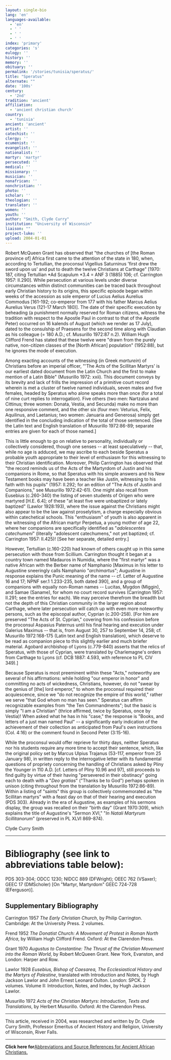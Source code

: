 ```yaml
---
layout: single-bio
lang: 'en'
languages-available:
  - 'en'
  - ' '
  - ' '
  - ' '
index: 'primary'
categories: 's'
eulogy: ''
history: ''
memory: ''
obituary: ''
permalink: '/stories/tunisia/speratus/'
title: "Speratus"
alternate: ""
date: '100s'
century:
  - '2nd'
tradition: 'ancient'
affiliation:
  - 'ancient christian church'
country:
  - 'tunisia'
ancient: 'ancient'
artist: ''
catechist: ''
clergy: ''
ecumenist: ''
evangelist: ''
nationalist: ''
martyr: 'martyr'
persecuted: ''
medical: ''
missionary: ''
musician: ''
nonafrican: ''
nonchristian: ''
photo: ''
scholar: ''
theologian: ''
translator: ''
women: ''
youth: ''
author: "Smith, Clyde Curry"
institution: "University of Wisconsin"
liaison: ""
project-luke: ''
upload: 2004-01-01
---
```




Robert McQueen Grant has observed that "the churches of  [the Roman province of] Africa first came to the attention of the state in 180, when, according to Tertullian, the proconsul Vigellius Saturninus 'first drew the sword upon us' and put to death the twelve Christians at Carthage" [1970: 187, citing Tertullian *Ad Scapulum *3.4 = ANF 3 (1885) 106; cf. Carrington 1957: II.290].  While persecution at various levels under diverse circumstances within distinct communities can be traced back throughout early Christian history to its origins, this specific episode began within weeks of the accession as sole emperor of Lucius Aelius Aurelius Commodus [161-192; co-emperor from 177 with his father Marcus Aelius Aurelius Verus (121-17 March 180)].  The date of their specific execution by beheading (a punishment normally reserved for Roman citizens, witness the tradition with respect to the Apostle Paul in contrast to that of the Apostle Peter) occurred on 16 kalends of August (which we render as 17 July), dated to the consulship of Praesens for the second time along with Claudian as his colleague (= 180 A.D.; cf. Musurillo 1972:87 n.2).  William Hugh Clifford Frend has stated that these twelve were "drawn from the purely native, non-citizen classes of the [North African] population" (1952:88), but he ignores the mode of execution.

Among exacting accounts of the witnessing (in Greek *marturein*) of Christians before an imperial officer, "'The Acts of the Scillitan Martyrs' is our earliest dated document from the Latin Church and the first to make mention of a Latin Bible" (Musurillo 1972: xxii).  This document conveys by its brevity and lack of frills the impression of a primitive court record wherein is met a cluster of twelve named individuals, seven males and five females, headed by Speratus who alone speaks more than once (for a total of nine curt replies to interrogation).  Five others (two men:  Nartzalus and Cittinus; three women:   Donata, Vestia, and Secunda) make no more than one responsive comment, and the other six (four men:  Veturius, Felix, Aquilinus, and Laetanius; two women:  Januaria and Generosa) simply get identified in the concluding indication of the total of those sentenced.  [See the Latin text and English translation of Musurillo 1972:86-89; separate entries are given for each of those named.]

This is little enough to go on relative to personality, individually or collectively considered, though one senses -- at least speculatively -- that, while no age is adduced, we may ascribe to each beside Speratus a probable youth appropriate to their level of enthusiasm for this witnessing to their Christian identification.  Moreover, Philip Carrington has observed that "the record reminds us of the Acts of the Martyrdom of Justin and his companions in Rome, so that Speratus with his simple answers and his New Testament books may have been a teacher like Justin, witnessing to his faith with his pupils" (1957: II.292; for an edition of "The Acts of Justin and Companions," see Musurillo 1972:42-61).  One might also recall from Eusebius (c.260-340) the listing of seven students of Origen who were martyred [H.E. 6.4]; of these "at least five were unbaptized or lately baptized" (Lawlor 1928:193), where the issue against the Christians might also appear to be the law against proselytism, a charge especially obvious within catechetical schools.  This "enthusiasm" of youth is also apparent in the witnessing of the African martyr Perpetua, a young mother of age 22, where her companions are specifically identified as "*adolescentes catechumeni*" (literally "adolescent catechumens," not yet baptized; cf. Carrington 1957: II.425)!  [See her separate, detailed entry.]

However, Tertullian (c.160-220) had known of others caught up in this same persecution with those from Scillium.  Carrington thought it began at a country town named Madauros in Numidia, where the "first martyr" was a native African with the Berber name of Namphanio [Maximus in his letter to Augustine sneeringly calls Namphanio "*archimartus*"; Augustine in response explains the Punic meaning of the name -- cf. Letter of Augustine 16 and 17; NPNF ser.1 1.233-235, both dated 390], and a group of companions with equally non-Roman names -- Lucitas, Mygdon (Miggin), and Samae (Saname), for whom no court record survives (Carrington 1957: II.291; see the entries for each).  We may perceive therefrom the breadth but not the depth of this Christian community in the larger region about Carthage, where later persecution will catch up with even more noteworthy persons, such as the episcopal author, Cyprian (c.200-258).  [For him are preserved "The Acts of St. Cyprian," covering from his confession before the proconsul Aspasius Paternus until his final hearing and execution under Galerius Maximus -- that is, from August 30, 257 to September 14, 258; cf. Musurillo 1972:168-175 (Latin text and English translation), which deserve to be read as companion piece to this slightly earlier and much briefer material.  Agobard archbishop of Lyons (c.779-840) asserts that the relics of Speratus, with those of Cyprian, were translated by Charlemagne's orders from Carthage to Lyons (cf. DCB 1887: 4.593, with reference to PL CIV 349).]

Because Speratus is most preeminent within these "Acts," noteworthy are several of his affirmations:  while holding "our emperor in honor" and committing no acts of wickedness, Christians, however, do not "swear by the genius of [the] lord emperor," to whom the proconsul required their acquiescence, since we "do not recognize the empire of this world," rather we serve "that God whom no man has seen."  Speratus can affirm recognizable examples from "the Ten Commandments"; but the basic is simply "I am a Christian" (thrice affirmed, twice by Speratus, once by Vestia)!  When asked what he has in his "case," the response is "Books, and letters of a just man named Paul" -- a significantly early indication of the achievement of their collection as anticipated from Paul's own instructions (Col. 4:16) or the comment found in Second Peter (3:15-16).

While the proconsul would offer reprieve for thirty days, neither Speratus nor his students require any more time to accept their sentence, which, like the original policy set by Marcus Ulpius Trajanus (53-117, emperor from 25 January 98), in written reply to the interrogative letter with its fundamental questions of propriety concerning the handling of Christians asked by Pliny the Younger in 110 A.D. [cf. Letters of Pliny 10.96 and 97], still proceeds to find guilty by virtue of their having "persevered in their obstinacy" going each to death with a "*Deo gratias*" ("Thanks be to God") perhaps spoken in unison (citing throughout from the translation by Musurillo 1972:86-89).  Within a listing of "saints" this group is collectively commemorated as "the Scillitan martyrs" with a feast day on that of their hearing and execution (PDS 303).  Already in the era of Augustine, as examples of his sermons display, the group was recalled on their "birth day" (Grant 1970:309), which explains the title of Augustine's "Sermon XVI," "*In Natali Martyrum Scillitanorum*" (preserved in PL XLVI 869-874).

Clyde Curry Smith

---

# Bibliography (see link to abbreviations table below):

PDS 303-304; ODCC 1230; NIDCC 889 (DFWright); OEEC 762 (VSaxer); GEEC 17 (DMScholer)  [On "Martyr, Martyrdom" GEEC 724-728 (EFerguson)].

## Supplementary Bibliography

Carrington 1957
*The Early Christian Church*, by Philip Carrington.  Cambridge:  At the University Press.  2 volumes.

Frend 1952
*The Donatist Church:  A Movement of Protest in Roman North Africa*, by William Hugh Clifford Frend.  Oxford:  At the Clarendon Press.

Grant 1970
*Augustus to Constantine:  The Thrust of the Christian Movement into the Roman World*, by Robert McQueen Grant.  New York, Evanston, and London:  Harper and Row.

Lawlor 1928
*Eusebius, Bishop of Caesarea, The Ecclesiastical History and the Martyrs of Palestine*, translated with Introduction and Notes, by Hugh Jackson Lawlor and John Ernest Leonard Oulton.  London:  SPCK.  2 volumes.  Volume II:  Introduction, Notes, and Index, by Hugh Jackson Lawlor.

Musurillo 1972
*Acts of the Christian Martyrs:  Introduction, Texts and Translations*, by Herbert Musurillo.  Oxford:  At the Clarendon Press.

---

This article, received in 2004, was researched and written by Dr. Clyde Curry Smith, Professor Emeritus of Ancient History and Religion, University of Wisconsin, River Falls.

---

**Click here for**[Abbreviations and Source References for Ancient African Christians.]({{site.url}}/resources/ancient-references/)
